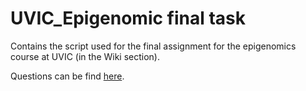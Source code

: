 # UVIC_Epigenomic final task
Contains the script used for the final assignment for the epigenomics course at UVIC (in the Wiki section).

Questions can be find [here](https://github.com/bborsari/epigenomics_uvic/wiki/4.-EN%E2%80%90TEx-ATAC%E2%80%90seq-data:-downstream-analyses).

